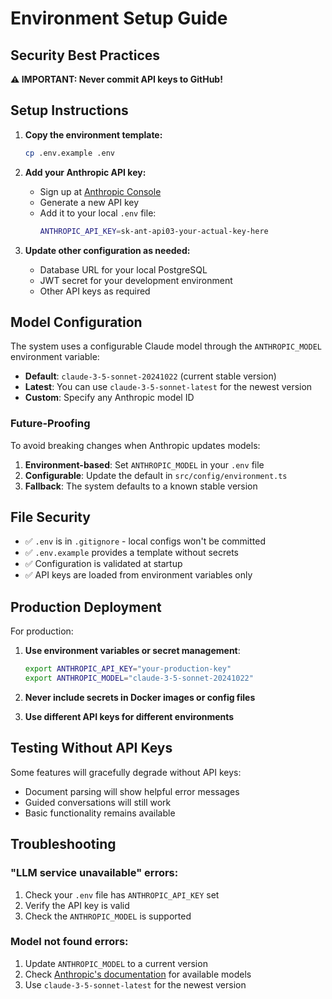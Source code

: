 # Environment Setup Guide

## Security Best Practices

**⚠️ IMPORTANT: Never commit API keys to GitHub!**

## Setup Instructions

1. **Copy the environment template:**
   ```bash
   cp .env.example .env
   ```

2. **Add your Anthropic API key:**
   - Sign up at [Anthropic Console](https://console.anthropic.com/)
   - Generate a new API key
   - Add it to your local `.env` file:
     ```bash
     ANTHROPIC_API_KEY=sk-ant-api03-your-actual-key-here
     ```

3. **Update other configuration as needed:**
   - Database URL for your local PostgreSQL
   - JWT secret for your development environment
   - Other API keys as required

## Model Configuration

The system uses a configurable Claude model through the `ANTHROPIC_MODEL` environment variable:

- **Default**: `claude-3-5-sonnet-20241022` (current stable version)
- **Latest**: You can use `claude-3-5-sonnet-latest` for the newest version
- **Custom**: Specify any Anthropic model ID

### Future-Proofing

To avoid breaking changes when Anthropic updates models:

1. **Environment-based**: Set `ANTHROPIC_MODEL` in your `.env` file
2. **Configurable**: Update the default in `src/config/environment.ts`
3. **Fallback**: The system defaults to a known stable version

## File Security

- ✅ `.env` is in `.gitignore` - local configs won't be committed
- ✅ `.env.example` provides a template without secrets
- ✅ Configuration is validated at startup
- ✅ API keys are loaded from environment variables only

## Production Deployment

For production:

1. **Use environment variables or secret management**:
   ```bash
   export ANTHROPIC_API_KEY="your-production-key"
   export ANTHROPIC_MODEL="claude-3-5-sonnet-20241022"
   ```

2. **Never include secrets in Docker images or config files**

3. **Use different API keys for different environments**

## Testing Without API Keys

Some features will gracefully degrade without API keys:

- Document parsing will show helpful error messages
- Guided conversations will still work
- Basic functionality remains available

## Troubleshooting

### "LLM service unavailable" errors:
1. Check your `.env` file has `ANTHROPIC_API_KEY` set
2. Verify the API key is valid
3. Check the `ANTHROPIC_MODEL` is supported

### Model not found errors:
1. Update `ANTHROPIC_MODEL` to a current version
2. Check [Anthropic's documentation](https://docs.anthropic.com/en/docs/models-overview) for available models
3. Use `claude-3-5-sonnet-latest` for the newest version